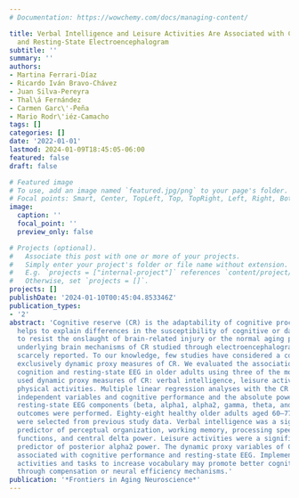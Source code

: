 ```yaml
---
# Documentation: https://wowchemy.com/docs/managing-content/

title: Verbal Intelligence and Leisure Activities Are Associated with Cognitive Performance
  and Resting-State Electroencephalogram
subtitle: ''
summary: ''
authors:
- Martina Ferrari-Díaz
- Ricardo Iván Bravo-Chávez
- Juan Silva-Pereyra
- Thal\á Fernández
- Carmen Garc\'-́Peña
- Mario Rodr\'iéz-Camacho
tags: []
categories: []
date: '2022-01-01'
lastmod: 2024-01-09T18:45:05-06:00
featured: false
draft: false

# Featured image
# To use, add an image named `featured.jpg/png` to your page's folder.
# Focal points: Smart, Center, TopLeft, Top, TopRight, Left, Right, BottomLeft, Bottom, BottomRight.
image:
  caption: ''
  focal_point: ''
  preview_only: false

# Projects (optional).
#   Associate this post with one or more of your projects.
#   Simply enter your project's folder or file name without extension.
#   E.g. `projects = ["internal-project"]` references `content/project/deep-learning/index.md`.
#   Otherwise, set `projects = []`.
projects: []
publishDate: '2024-01-10T00:45:04.853346Z'
publication_types:
- '2'
abstract: 'Cognitive reserve (CR) is the adaptability of cognitive processes that
  helps to explain differences in the susceptibility of cognitive or daily functions
  to resist the onslaught of brain-related injury or the normal aging process. The
  underlying brain mechanisms of CR studied through electroencephalogram (EEG) are
  scarcely reported. To our knowledge, few studies have considered a combination of
  exclusively dynamic proxy measures of CR. We evaluated the association of CR with
  cognition and resting-state EEG in older adults using three of the most frequently
  used dynamic proxy measures of CR: verbal intelligence, leisure activities, and
  physical activities. Multiple linear regression analyses with the CR proxies as
  independent variables and cognitive performance and the absolute power (AP) on six
  resting-state EEG components (beta, alpha1, alpha2, gamma, theta, and delta) as
  outcomes were performed. Eighty-eight healthy older adults aged 60–77 (58 female)
  were selected from previous study data. Verbal intelligence was a significant positive
  predictor of perceptual organization, working memory, processing speed, executive
  functions, and central delta power. Leisure activities were a significant positive
  predictor of posterior alpha2 power. The dynamic proxy variables of CR are differently
  associated with cognitive performance and resting-state EEG. Implementing leisure
  activities and tasks to increase vocabulary may promote better cognitive performance
  through compensation or neural efficiency mechanisms.'
publication: '*Frontiers in Aging Neuroscience*'
---
```

